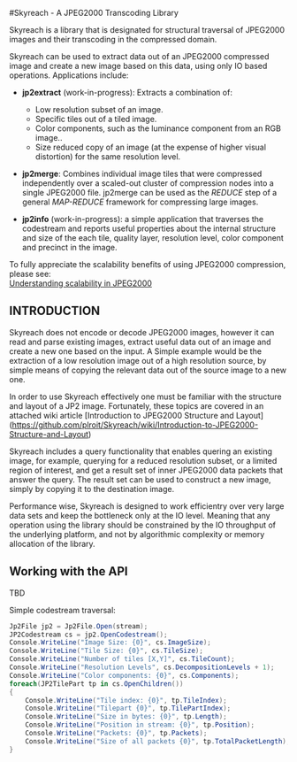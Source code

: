#Skyreach - A JPEG2000 Transcoding Library

Skyreach is a library that is designated for structural traversal of 
JPEG2000 images and their transcoding in the compressed domain.

Skyreach can be used to extract data out of an JPEG2000 compressed 
image and create a new image based on this data, using only IO based
operations.  Applications include:

- **jp2extract** (work-in-progress): Extracts a combination of: 
	- Low resolution subset of an image.
	- Specific tiles out of a tiled image.
	- Color components, such as the luminance component from an RGB image..
	- Size reduced copy of an image (at the expense of higher visual distortion) for the same resolution level.

- **jp2merge**:  Combines individual image tiles that were compressed independently over a scaled-out cluster of compression nodes into a single JPEG2000 file. jp2merge can be used as the *REDUCE* step of a general *MAP-REDUCE* framework for compressing large images.

- **jp2info** (work-in-progress): a simple application that traverses the codestream and reports useful properties about the internal structure and size of the each tile, quality layer, resolution level, color component and precinct in the image.

To fully appreciate the scalability benefits of using JPEG2000 compression, please see:  
[Understanding scalability in JPEG2000](https://github.com/plroit/Skyreach/wiki/Understanding-scalability-in-JPEG2000)

## INTRODUCTION

Skyreach does not encode or decode JPEG2000 images, however it can read and parse
existing images, extract useful data out of an image and create a new one based on
the input. A Simple example would be the extraction of a low resolution image out
of a high resolution source, by simple means of copying the relevant data out of
the source image to a new one.

In order to use Skyreach effectively one must be familiar with the structure and layout of
a JP2 image. Fortunately, these topics are covered in an attached wiki article [Introduction to JPEG2000 Structure and Layout] (https://github.com/plroit/Skyreach/wiki/Introduction-to-JPEG2000-Structure-and-Layout)

Skyreach includes a query functionality that enables quering an existing
image, for example, querying for a reduced resolution subset, or 
a limited region of interest, and get a result set of inner JPEG2000 data packets 
that answer the query. The result set can be used to construct a new image, 
simply by copying it to the destination image.

Performance wise, Skyreach is designed to work efficientry over very
large data sets and keep the bottleneck only at the IO level.
Meaning that any operation using the library should be constrained by
the IO throughput of the underlying platform, and not by algorithmic
complexity or memory allocation of the library.

## Working with the API
TBD

Simple codestream traversal:
````csharp
Jp2File jp2 = Jp2File.Open(stream);
JP2Codestream cs = jp2.OpenCodestream();
Console.WriteLine("Image Size: {0}", cs.ImageSize);
Console.WriteLine("Tile Size: {0}", cs.TileSize);
Console.WriteLine("Number of tiles [X,Y]", cs.TileCount);
Console.WriteLine("Resolution Levels", cs.DecompositionLevels + 1);
Console.WriteLine("Color components: {0}", cs.Components);
foreach(JP2TilePart tp in cs.OpenChildren())
{
    Console.WriteLine("Tile index: {0}", tp.TileIndex);
    Console.WriteLine("Tilepart {0}", tp.TilePartIndex);
    Console.WriteLine("Size in bytes: {0}", tp.Length);
    Console.WriteLine("Position in stream: {0}", tp.Position);
    Console.WriteLine("Packets: {0}", tp.Packets);
    Console.WriteLine("Size of all packets {0}", tp.TotalPacketLength);    
}
````
